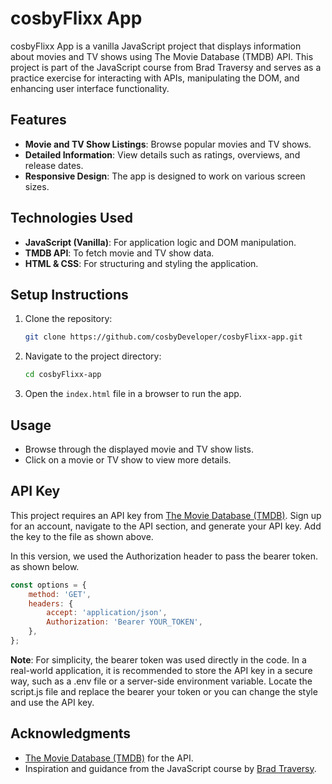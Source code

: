 # cosbyFlixx App

cosbyFlixx App is a vanilla JavaScript project that displays information about movies and TV shows using The Movie Database (TMDB) API. This project is part of the JavaScript course from Brad Traversy and serves as a practice exercise for interacting with APIs, manipulating the DOM, and enhancing user interface functionality.

## Features

- **Movie and TV Show Listings**: Browse popular movies and TV shows.
- **Detailed Information**: View details such as ratings, overviews, and release dates.
- **Responsive Design**: The app is designed to work on various screen sizes.

## Technologies Used

- **JavaScript (Vanilla)**: For application logic and DOM manipulation.
- **TMDB API**: To fetch movie and TV show data.
- **HTML & CSS**: For structuring and styling the application.

## Setup Instructions

1. Clone the repository:
   ```bash
   git clone https://github.com/cosbyDeveloper/cosbyFlixx-app.git
   ```
2. Navigate to the project directory:
   ```bash
   cd cosbyFlixx-app
   ```
3. Open the `index.html` file in a browser to run the app.

## Usage

- Browse through the displayed movie and TV show lists.
- Click on a movie or TV show to view more details.

## API Key

This project requires an API key from [The Movie Database (TMDB)](https://www.themoviedb.org/). Sign up for an account, navigate to the API section, and generate your API key. Add the key to the file as shown above.

In this version, we used the Authorization header to pass the bearer token. as shown below.

```javascript
const options = {
	method: 'GET',
	headers: {
		accept: 'application/json',
		Authorization: 'Bearer YOUR_TOKEN',
	},
};
```

**Note**: For simplicity, the bearer token was used directly in the code. In a real-world application, it is recommended to store the API key in a secure way, such as a .env file or a server-side environment variable. Locate the script.js file and replace the bearer your token or you can change the style and use the API key.

## Acknowledgments

- [The Movie Database (TMDB)](https://www.themoviedb.org/) for the API.
- Inspiration and guidance from the JavaScript course by [Brad Traversy](https://www.udemy.com/user/brad-traversy/).
